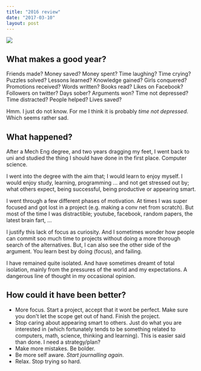 ```yaml
---
title: "2016 review"
date: "2017-03-10"
layout: post
---
```


![]({{site.baseurl}}/images/{{page.coverImage}})

## What makes a good year?

Friends made? Money saved? Money spent? Time laughing? Time crying? Puzzles solved? Lessons learned? Knowledge gained? Girls conquered? Promotions received? Words written? Books read? Likes on Facebook? Followers on twitter? Days sober? Arguments won? Time not depressed? Time distracted? People helped? Lives saved?

Hmm. I just do not know. For me I think it is probably _time not depressed_. Which seems rather sad.

## What happened?

After a Mech Eng degree, and two years dragging my feet, I went back to uni and studied the thing I should have done in the first place. Computer science.

I went into the degree with the aim that; I would learn to enjoy myself. I would enjoy study, learning, programming ... and not get stressed out by; what others expect, being successful, being productive or appearing smart.

I went through a few different phases of motivation. At times I was super focused and got lost in a project (e.g. making a conv net from scratch). But most of the time I was distractible; youtube, facebook, random papers, the latest brain fart, ...

I justify this lack of focus as curiosity. And I sometimes wonder how people can commit soo much time to projects without doing a more thorough search of the alternatives. But, I can also see the other side of the argument. You learn best by doing (focus), and failing.

I have remained quite isolated. And have sometimes dreamt of total isolation, mainly from the pressures of the world and my expectations. A dangerous line of thought in my occasional opinion.

## How could it have been better?

- More focus. Start a project, accept that it wont be perfect. Make sure you don't let the scope get out of hand. Finish the project.
- Stop caring about appearing smart to others. Just do what you are interested in (which fortunately tends to be something related to computers, math, science, thinking and learning). This is easier said than done. I need a strategy/plan?
- Make more mistakes. Be bolder.
- Be more self aware. _Start journalling again_.
- Relax. Stop trying so hard.
